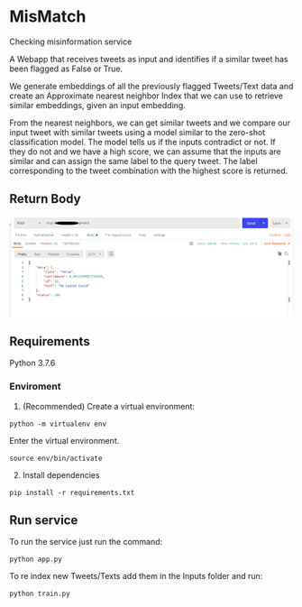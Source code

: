 # MisMatch

Checking misinformation service

A Webapp that receives tweets as input and identifies if a similar tweet has been flagged as False or True.

We generate embeddings of all the previously flagged Tweets/Text data and create an Approximate nearest neighbor Index that we can use to retrieve similar embeddings, given an input embedding.

From the nearest neighbors, we can get similar tweets and we compare our input tweet with similar tweets using a model similar to the zero-shot classification model. The model tells us if the inputs contradict or not. If they do not and we have a high score, we can assume that the inputs are similar and can assign the same label to the query tweet. The label corresponding to the tweet combination with the highest score is returned.

## Return Body
![Api Call](https://github.com/PotatoSpudowski/MisMatch/blob/main/images/2.png)

## Requirements
Python 3.7.6

### Enviroment

1. (Recommended) Create a virtual environment:
```
python -m virtualenv env
```
Enter the virtual environment.
```
source env/bin/activate
```

2. Install dependencies
```
pip install -r requirements.txt
```

## Run service
To run the service just run the command:
```
python app.py
```
To re index new Tweets/Texts add them in the Inputs folder and run:
```
python train.py
```
